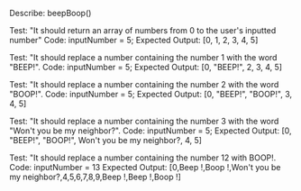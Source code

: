 Describe: beepBoop()

Test: "It should return an array of numbers from 0 to the user's inputted number"
Code: 
inputNumber = 5;
Expected Output: [0, 1, 2, 3, 4, 5]

Test: "It should replace a number containing the number 1 with the word "BEEP!".
Code: inputNumber = 5;
Expected Output: [0, "BEEP!", 2, 3, 4, 5]


Test: "It should replace a number containing the number 2 with the word "BOOP!".
Code: inputNumber = 5;
Expected Output: [0, "BEEP!", "BOOP!", 3, 4, 5]

Test: "It should replace a number containing the number 3 with the word "Won't you be my neighbor?".
Code: inputNumber = 5;
Expected Output: [0, "BEEP!", "BOOP!", Won't you be my neighbor?, 4, 5]

Test: "It should replace a number containing the number 12 with BOOP!.
Code: inputNumber = 13
Expected Output: [0,Beep !,Boop !,Won't you be my neighbor?,4,5,6,7,8,9,Beep !,Beep !,Boop !]



